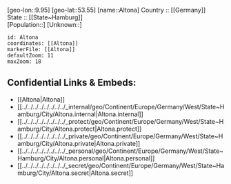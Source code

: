 ﻿---
location: [53.55,9.95] 
mapzoom: [7,12] 
mapmarker: city 
type: City
tags:
- geo/City


SpocWebEntityId: 28787
isDeleted: false
confidential: public

---
[geo-lon::9.95] 
[geo-lat::53.55] 
[name::Altona] 
Country :: [[Germany]]  
State :: [[State~Hamburg]]  
[Population::] 
[Unknown::] 


```leaflet
id: Altona
coordinates: [[Altona]] 
markerFile: [[Altona]] 
defaultZoom: 11 
maxZoom: 18
```


## Confidential Links & Embeds: 
- [[Altona|Altona]]  
- [[../../../../../../../../_internal/geo/Continent/Europe/Germany/West/State~Hamburg/City/Altona.internal|Altona.internal]] 
- [[../../../../../../../../_protect/geo/Continent/Europe/Germany/West/State~Hamburg/City/Altona.protect|Altona.protect]] 
- [[../../../../../../../../_private/geo/Continent/Europe/Germany/West/State~Hamburg/City/Altona.private|Altona.private]] 
- [[../../../../../../../../_personal/geo/Continent/Europe/Germany/West/State~Hamburg/City/Altona.personal|Altona.personal]] 
- [[../../../../../../../../_secret/geo/Continent/Europe/Germany/West/State~Hamburg/City/Altona.secret|Altona.secret]] 
